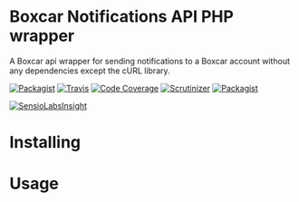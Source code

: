 # Boxcar Notifications API PHP wrapper
A Boxcar api wrapper for sending notifications to a Boxcar account without any dependencies except the cURL library.

[![Packagist](https://img.shields.io/packagist/v/zortje/boxcar-notifications-php.svg?style=flat)](https://packagist.org/packages/zortje/boxcar-notifications-php)
[![Travis](https://img.shields.io/travis/zortje/boxcar-notifications-php.svg?style=flat)](https://travis-ci.org/zortje/boxcar-notifications-php)
[![Code Coverage](https://scrutinizer-ci.com/g/zortje/boxcar-notifications-php/badges/coverage.png?b=master)](https://scrutinizer-ci.com/g/zortje/boxcar-notifications-php/?branch=master)
[![Scrutinizer](https://img.shields.io/scrutinizer/g/zortje/boxcar-notifications-php.svg?style=flat)](https://scrutinizer-ci.com/g/zortje/boxcar-notifications-php/?branch=master)
[![Packagist](https://img.shields.io/packagist/dt/zortje/boxcar-notifications-php.svg?style=flat)](https://packagist.org/packages/zortje/boxcar-notifications-php)

[![SensioLabsInsight](https://insight.sensiolabs.com/projects/5624821a-29c9-47d3-884d-750482ebd965/big.png)](https://insight.sensiolabs.com/projects/5624821a-29c9-47d3-884d-750482ebd965)

# Installing

# Usage

